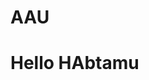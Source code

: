 # AAU
<html>

  <head>
    
  </head>
  <body>
    <h1>
        Hello HAbtamu
    </h1>
  </body>

</html>
